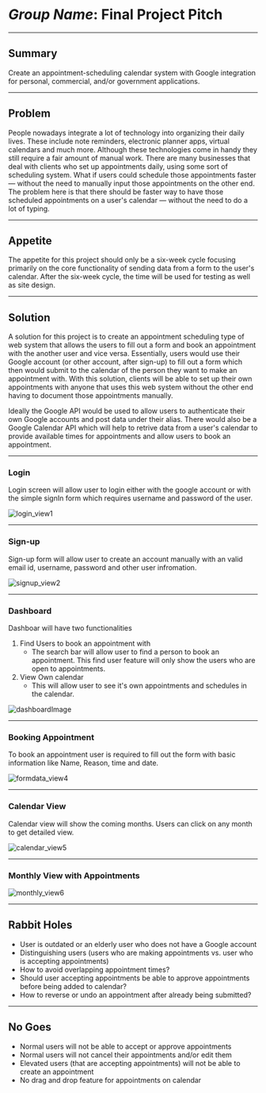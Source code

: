 # *Group Name*: Final Project Pitch

___
## Summary

Create an appointment-scheduling calendar system with Google integration for personal, commercial, and/or government applications.

___
## Problem

People nowadays integrate a lot of technology into organizing their daily lives. These include note reminders, electronic planner apps, virtual calendars and much more. Although these technologies come in handy they still require a fair amount of manual work. There are many businesses that deal with clients who set up appointments daily, using some sort of scheduling system. What if users could schedule those appointments faster — without the need to manually input those appointments on the other end. The problem here is that there should be faster way to have those scheduled appointments on a user's calendar — without the need to do a lot of typing.

___
## Appetite

The appetite for this project should only be a six-week cycle focusing primarily on the core functionality of sending data from a form to the user's calendar. After the six-week cycle, the time will be used for testing as well as site design.

___
## Solution

A solution for this project is to create an appointment scheduling type of web system that allows the users to fill out a form and book an appointment with the another user and vice versa. Essentially, users would use their Google account (or other account, after sign-up) to fill out a form which then would submit to the calendar of the person they want to make an appointment with. With this solution, clients will be able to set up their own appointments with anyone that uses this web system without the other end having to document those appointments manually.

Ideally the Google API would be used to allow users to authenticate their own Google accounts and post data under their alias. There would also be a Google Calendar API which will help to retrive data from a user's calendar to provide available times for appointments and allow users to book an appointment.
___
### Login

Login screen will allow user to login either with the google account or with the simple signIn form which requires username and password of the user.

![login_view1](https://user-images.githubusercontent.com/21226482/73808395-677a7800-4795-11ea-813d-e8717856cef7.jpg)

___
### Sign-up

Sign-up form will allow user to create an account manually with an valid email id, username, password and other user infromation.

![signup_view2](https://user-images.githubusercontent.com/21226482/73808399-6c3f2c00-4795-11ea-889e-1f7a91bbd95b.jpg)

___
### Dashboard

Dashboar will have two functionalities
1. Find Users to book an appointment with
    * The search bar will allow user to find a person to book an appointment. This find user feature will only show the users who are open to appointments.
2. View Own calendar
    * This will allow user to see it's own appointments and schedules in the calendar.

![dashboardImage](https://user-images.githubusercontent.com/54300222/73910750-160edd80-48a8-11ea-9b6f-0f1d8e73321f.png)

___
### Booking Appointment

To book an appointment user is required to fill out the form with basic information like Name, Reason, time and date.

![formdata_view4](https://user-images.githubusercontent.com/21226482/73808400-6ea18600-4795-11ea-8eee-db171c3e3ffc.jpg)

___
### Calendar View

Calendar view will show the coming months. Users can click on any month to get detailed view.

![calendar_view5](https://user-images.githubusercontent.com/21226482/73783638-a7bc0500-4759-11ea-9b1e-955ca858597c.jpg)

___
### Monthly View with Appointments

![monthly_view6](https://user-images.githubusercontent.com/21226482/73783643-aab6f580-4759-11ea-812e-0a9ffe9f0ccd.jpg)

___
## Rabbit Holes

* User is outdated or an elderly user who does not have a Google account
* Distinguishing users (users who are making appointments vs. user who is accepting appointments)
* How to avoid overlapping appointment times?
* Should user accepting appointments be able to approve appointments before being added to calendar?
* How to reverse or undo an appointment after already being submitted?

___
## No Goes

* Normal users will not be able to accept or approve appointments
* Normal users will not cancel their appointments and/or edit them
* Elevated users (that are accepting appointments) will not be able to create an appointment
* No drag and drop feature for appointments on calendar
